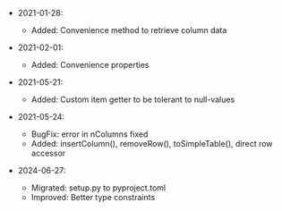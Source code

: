 * 2021-01-28:
	* Added: Convenience method to retrieve column data

* 2021-02-01:
	* Added: Convenience properties

* 2021-05-21:
	* Added: Custom item getter to be tolerant to null-values

* 2021-05-24:
	* BugFix: error in nColumns fixed
	* Added: insertColumn(), removeRow(), toSimpleTable(), direct row accessor

* 2024-06-27:
	* Migrated: setup.py to pyproject.toml
	* Improved: Better type constraints

